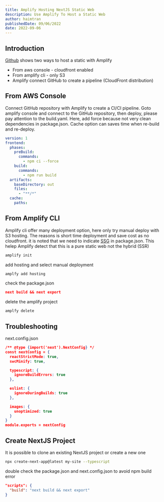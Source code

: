 ```yaml
---
title: Amplify Hosting NextJS Static Web
description: Use Amplify To Host a Static Web
author: haimtran
publishedDate: 09/06/2022
date: 2022-09-06
---
```


## Introduction

[Github]() shows two ways to host a static with Amplify

- From aws console - cloudfront enabled
- From amplify cli - only S3
- Amplify connect GitHub to create a pipeline (CloudFront distribution)

<LinkedImage
  href="https://youtu.be/pKiPciFBrhk"
  height={400}
  alt="Amplify Hosting NextJS Static Web"
  src="/thumbnail/amplify-hosting-static.png"
/>

## From AWS Console

Connect GitHub repository with Amplify to create a CI/CI pipeline. Goto amplify console and connect to the GitHub repository, then deploy, please pay attention to the build.yaml. Here, add force because not very clean dependencies in package.json. Cache option can saves time when re-build and re-deploy.

```yaml
version: 1
frontend:
  phases:
    preBuild:
      commands:
        - npm ci --force
    build:
      commands:
        - npm run build
  artifacts:
    baseDirectory: out
    files:
      - "**/*"
  cache:
    paths:
```

## From Amplify CLI

Amplify cli offer many deployment option, here only try manual deploy with S3 hosting. The reasons is short time deployment and save cost as no cloudfront. it is noted that we need to indicate [SSG](https://docs.aws.amazon.com/amplify/latest/userguide/server-side-rendering-amplify.html) in package.json. This helep Amplify detect that this is a pure static web not the hybrid (SSR)

```bash
amplify init
```

add hosting and select manual deployment

```bash
amplfy add hosting
```

check the package.json

```json
next build && next export
```

delete the amplify project

```bash
amplfy delete
```

## Troubleshooting

next.config.json

```json
/** @type {import('next').NextConfig} */
const nextConfig = {
  reactStrictMode: true,
  swcMinify: true,

  typescript: {
    ignoreBuildErrors: true
  },

  eslint: {
    ignoreDuringBuilds: true
  },

  images: {
    unoptimized: true
  }
}
module.exports = nextConfig
```

## Create NextJS Project

It is possible to clone an existing NextJS project or create a new one

```bash
npx create-next-app@latest my-site --typescript
```

double check the package.json and next.config.json to avoid npm build error

```json
"scripts": {
  "build": "next build && next export"
}
```
